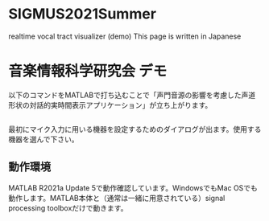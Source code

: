 # SIGMUS2021Summer
realtime vocal tract visualizer (demo) This page is written in Japanese
# 音楽情報科学研究会 デモ 
以下のコマンドをMATLABで打ち込むことで「声門音源の影響を考慮した声道形状の対話的実時間表示アプリケーション」が立ち上がります。
```fsPitchTestVhNoteLPCSTSIGMUS
```
最初にマイク入力に用いる機器を設定するためのダイアログが出ます。使用する機器を選んで下さい。
## 動作環境
MATLAB R2021a Update 5で動作確認しています。WindowsでもMac OSでも動作します。MATLAB本体と（通常は一緒に用意されている）signal processing toolboxだけで動きます。